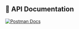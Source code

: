 ## 📄 API Documentation

[![Postman Docs](https://img.shields.io/badge/View%20in-Postman-orange?logo=postman)](https://red-desert-550321.postman.co/workspace/New-Team-Workspace~a9f90c23-2883-4ba5-8478-9b2d23fbe553/collection/42731567-b70c7b32-e6e8-464e-b075-f5e3ecdbcb79?action=share&creator=42731567)
